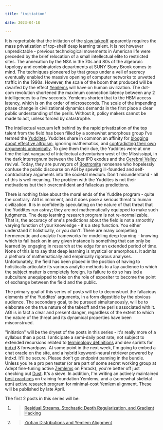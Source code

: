 ```yaml
---

title: "initiation"

date: 2023-04-18

---
```


<!-- more -->

It is regrettable that the initiation of the [slow takeoff](https://www.lesswrong.com/posts/YgNYA6pj2hPSDQiTE/distinguishing-definitions-of-takeoff#:~:text=He%20defines%20slow%20takeoff%20as,negation%20of%20the%20above%20statement.) apparently requires the mass privatization of top-shelf deep learning talent. It is not however unpredictable - previous technological movements in American life were preceded by the brief relocation of a small intellectual elite to restricted sites. The annexation by the NSA in the 70s and 80s of the algebraic topology and combinatorics departments at SUNY Stony Brook comes to mind. The techniques pioneered by that group under a veil of secrecy eventually enabled the massive opening of computer networks to unvetted traffic in the 1990s. However, the scale of the boom that produced will be dwarfed by the effect [Yemlems](/definitions#yemlems) will have on human civilization. The dot-com revolution shortened the maximum connection latency between any 2 intelligences to a few seconds. Yemlems shorten that to the HBM access latency, which is on the order of microseconds. The scale of the impending phase change in civilizational dynamics demands in the first place a clear public understanding of the perils. Without it, policy makers cannot be made to act, unless forced by catastrophe.

The intellectual vacuum left behind by the rapid privatization of the top talent from the field has been filled by a somewhat amorphous group I've termed the [Yuddites](/definitions#yuddites). Yuddites share in common an affinity for [blogging about effective altruism](https://lesswrong.com), ignoring mathematics, and [contradicting their own arguments unironically](https://www.lesswrong.com/posts/nH4c3Q9t9F3nJ7y8W/gpts-are-predictors-not-imitators). To give them their due, the Yuddites were at one time the last vanguard of intellectual adventurism west of the Mississippi, in the dark interregnum between the Uber IPO exodus and the [Cerebral Valley](https://cerebralvalley.ai/) revival. Today, they are purveyors of [Bostromite](https://nickbostrom.com) nonsense who hopelessly confuse the public discourse on AGI by spewing ill-founded and self-contradictory arguments into the societal medium. Don't misunderstand - all of this is well meaning. The problem with the Yuddites is not their motivations but their overconfident and fallacious predictions.

There is nothing false about the moral ends of the Yuddite program - quite the contrary. AGI is imminent, and it does pose a serious threat to human civilization. It is in confidently speculating on the nature of that threat that the Yuddites run astray; they are not mathematically equipped to make such judgments. The deep learning research program is not re-normalizable. That is, the accuracy of one's predictions about the field is not a smoothly varying function of your knowledge - it's a step function. You either understand it holistically, or you don't. There are many competing hermeneutic and analytic frameworks for modeling deep learning - knowing which to fall back on in any given instance is something that can only be learned by engaging in research at the edge for an extended period of time. None of this is to say that deep learning is mystical or amorphous. It admits a plethora of mathematically and empirically rigorous analyses. Unfortunately, the field has been placed in the position of having to holistically articulate its various analytic methods to a lay audience to which the subject matter is completely foreign. Its failure to do so has led a subculture unequipped to take on the role of expositer to become the point of exchange between the field and the public.

The primary goal of this series of posts will be to deconstruct the fallacious elements of the Yuddites' arguments, in a form digestible by the obvious audience. The secondary goal, to be pursued simultaneously, will be to elaborate on the true nature of the takeoff and the perils associated with it. AGI is in fact a clear and present danger, regardless of the extent to which the nature of the threat and its dynamical properties have been misconstrued.

"initiation" will be the dryest of the posts in this series - it's really more of a syllabus than a post. I anticipate a semi-daily post rate, not subject to extended recursions related to [terminology definitions](https://ajl.bio/definitions) and dev sprints for [indxd](https://indxd.co) & forwardpass. At some point in the next week, I'm going to embed a chat oracle on the site, and a hybrid keyword-neural retriever powered by indxd. It'll be secure. Please don't go endpoint panning in the bundle. Unless you're a pro pen tester (or are part of some secret working group at Adept fine-tuning active [Zemlems](/definitions#zemlems) on Phrack), you're better off just checking out [Dust](https://dust.tt). It's a sieve. In addition, I'm writing an actively maintained [best practices](https://ajl.bio/2023/04/29/so-you-want-to-train-a-yemlem.html) on training foundation Yemlems, and a (somewhat skeletal atm) [active research program](https://ajl.bio/2023/04/29/pleasing-kakade.html) for minimal-cost Yemlem alignment. These will be published by late April.

The first 2 posts in this series will be: 
1. > [Residual Streams, Stochastic Depth Regularization, and Gradient Hacking](https://ajl.bio/2023/04/20/residual-streams-and-gradient-hacking.html)
2. > [Zipfian Distributions and Yemlem Alignment](https://ajl.bio/2023/04/22/zipfian-distributions-and-yemlem-alignment.html)

